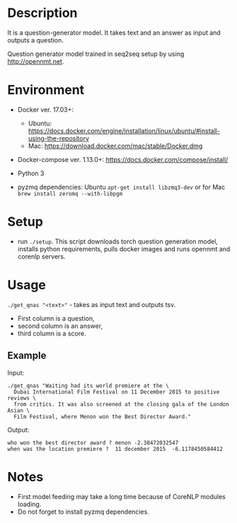 # Description

It is a question-generator model. It takes text and an answer as input
and outputs a question.

Question generator model trained in seq2seq setup by using http://opennmt.net.

# Environment

- Docker ver. 17.03+:

   - Ubuntu: https://docs.docker.com/engine/installation/linux/ubuntu/#install-using-the-repository
   - Mac: https://download.docker.com/mac/stable/Docker.dmg

- Docker-compose ver. 1.13.0+: https://docs.docker.com/compose/install/
- Python 3
- pyzmq dependencies: Ubuntu `apt-get install libzmq3-dev` or for Mac `brew install zeromq --with-libpgm`

# Setup

- run `./setup`.
This script downloads torch question generation model,
installs python requirements, pulls docker images and runs
opennmt and corenlp servers.


# Usage

`./get_qnas "<text>"` - takes as input text and outputs tsv.
- First column is a question,
- second column is an answer,
- third column is a score.

## Example

Input:

```
./get_qnas "Waiting had its world premiere at the \
  Dubai International Film Festival on 11 December 2015 to positive reviews \
  from critics. It was also screened at the closing gala of the London Asian \
  Film Festival, where Menon won the Best Director Award."
```

Output:

```
who won the best director award ? menon -2.38472032547
when was the location premiere ?  11 december 2015  -6.1178450584412
```


# Notes

- First model feeding may take a long time because of CoreNLP modules loading.
- Do not forget to install pyzmq dependencies.
